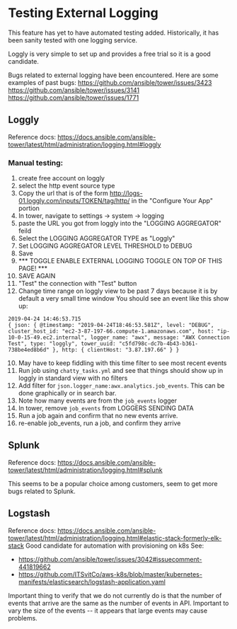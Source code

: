 # Testing External Logging
This feature has yet to have automated testing added.
Historically, it has been sanity tested with one logging service.

Loggly is very simple to set up and provides a free trial so it is a good candidate.

Bugs related to external logging have been encountered. Here are some examples of past bugs:
https://github.com/ansible/tower/issues/3423
https://github.com/ansible/tower/issues/3141
https://github.com/ansible/tower/issues/1771

## Loggly
Reference docs: https://docs.ansible.com/ansible-tower/latest/html/administration/logging.html#loggly

### Manual testing:

1) create free account on loggly
2) select the http event source type
3) Copy the url that is of the form http://logs-01.loggly.com/inputs/TOKEN/tag/http/ in the "Configure Your App" portion
4) In tower, navigate to settings -> system -> logging
5) paste the URL you got from loggly into the "LOGGING AGGREGATOR" feild
6) Select the LOGGING AGGREGATOR TYPE as "Loggly"
7) Set LOGGING AGGREGATOR LEVEL THRESHOLD to DEBUG
7) Save
8) *** TOGGLE ENABLE EXTERNAL LOGGING TOGGLE ON TOP OF THIS PAGE! ***
8) SAVE AGAIN
8) "Test" the connection with "Test" button
9) Change time range on loggly view to be past 7 days because it is by default a very small time window
You should see an event like this show up:
```
2019-04-24 14:46:53.715
{ json: { @timestamp: "2019-04-24T18:46:53.581Z", level: "DEBUG", cluster_host_id: "ec2-3-87-197-66.compute-1.amazonaws.com", host: "ip-10-0-15-49.ec2.internal", logger_name: "awx", message: "AWX Connection Test", type: "loggly", tower_uuid: "c5fd798c-dc7b-4b43-b361-738be4ed8b6d" }, http: { clientHost: "3.87.197.66" } }

```
10) May have to keep fiddling with this time filter to see most recent events
9) Run job using `chatty_tasks.yml` and see that things should show up in loggly in standard view with no filters
10) Add filter for `json.logger_name:awx.analytics.job_events`. This can be done graphically or in search bar.
10) Note how many events are from the `job_events` logger
11) In tower, remove `job_events` from LOGGERS SENDING DATA
12) Run a job again and confirm that no new events arrive.
13) re-enable job_events, run a job, and confirm they arrive

## Splunk
Reference docs: https://docs.ansible.com/ansible-tower/latest/html/administration/logging.html#splunk

This seems to be a popular choice among customers, seem to get more bugs related to Splunk.

## Logstash
Reference docs: https://docs.ansible.com/ansible-tower/latest/html/administration/logging.html#elastic-stack-formerly-elk-stack
Good candidate for automation with provisioning on k8s
See:
  - https://github.com/ansible/tower/issues/3042#issuecomment-441819662
  - https://github.com/ITSvitCo/aws-k8s/blob/master/kubernetes-manifests/elasticsearch/logstash-application.yaml

Important thing to verify that we do not currently do is that the number of events that arrive are the same as the number of events in API.
Important to vary the size of the events -- it appears that large events may cause problems.
